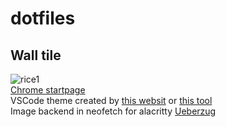 # dotfiles
## Wall tile
![rice1](https://user-images.githubusercontent.com/61148691/117220247-81c75980-ae0f-11eb-9011-ca8d971ad209.jpg)  
[Chrome startpage](https://github.com/PrettyCoffee/fluidity)  
VSCode theme created by [this websit](https://themes.vscode.one/) or [this tool](https://medium.com/wearelaika/vscode-create-your-own-custom-theme-extension-96c67bd753f6)  
Image backend in neofetch for alacritty [Ueberzug](https://github.com/seebye/ueberzug)  
